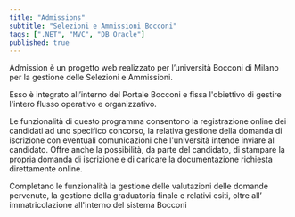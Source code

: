 ```yaml
---
title: "Admissions"
subtitle: "Selezioni e Ammissioni Bocconi"
tags: [".NET", "MVC", "DB Oracle"]
published: true
---
```

Admission è un progetto web realizzato per l’università Bocconi di Milano per la gestione delle Selezioni e Ammissioni.

Esso è integrato all’interno del Portale Bocconi e fissa l'obiettivo di gestire l'intero flusso operativo e organizzativo.

Le funzionalità di questo programma consentono la registrazione online dei candidati ad uno specifico concorso, la relativa gestione della domanda di iscrizione con eventuali comunicazioni che l'università intende inviare al candidato. Offre anche la possibilità, da parte del candidato, di stampare la propria domanda di iscrizione e di caricare la documentazione richiesta direttamente online.

Completano le funzionalità la gestione delle valutazioni delle domande pervenute, la gestione della graduatoria finale e relativi esiti, oltre all’ immatricolazione all'interno del sistema Bocconi
